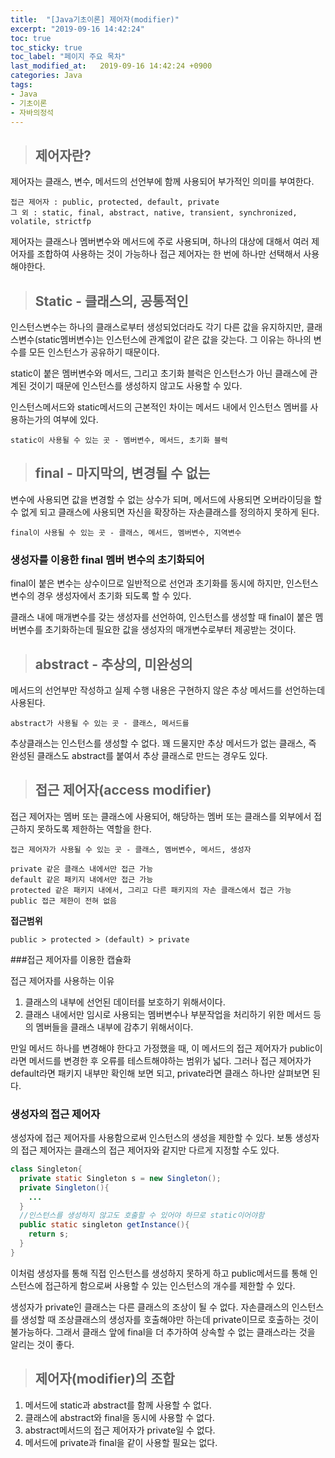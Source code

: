 ```yaml
---
title:  "[Java기초이론] 제어자(modifier)"
excerpt: "2019-09-16 14:42:24"
toc: true
toc_sticky: true
toc_label: "페이지 주요 목차"
last_modified_at:   2019-09-16 14:42:24 +0900
categories: Java
tags:
- Java
- 기초이론
- 자바의정석
---
```


>## 제어자란?

제어자는 클래스, 변수, 메서드의 선언부에 함께 사용되어 부가적인 의미를 부여한다.

```
접근 제어자 : public, protected, default, private
그 외 : static, final, abstract, native, transient, synchronized, volatile, strictfp
```

제어자는 클래스나 멤버변수와 메서드에 주로 사용되며, 하나의 대상에 대해서 여러 제어자를 조합하여 사용하는 것이 가능하나 접근 제어자는 한 번에 하나만 선택해서 사용해야한다.


>## Static - 클래스의, 공통적인

인스턴스변수는 하나의 클래스로부터 생성되었더라도 각기 다른 값을 유지하지만, 클래스변수(static멤버변수)는 인스턴스에 관계없이 같은 값을 갖는다. 그 이유는 하나의 변수를 모든 인스턴스가 공유하기 때문이다.

static이 붙은 멤버변수와 메서드, 그리고 초기화 블럭은 인스턴스가 아닌 클래스에 관계된 것이기 때문에 인스턴스를 생성하지 않고도 사용할 수 있다.

인스턴스메서드와 static메서드의 근본적인 차이는 메서드 내에서 인스턴스 멤버를 사용하는가의 여부에 있다.

```
static이 사용될 수 있는 곳 - 멤버변수, 메서드, 초기화 블럭
```


>## final - 마지막의, 변경될 수 없는

변수에 사용되면 값을 변경할 수 없는 상수가 되며, 메서드에 사용되면 오버라이딩을 할 수 없게 되고 클래스에 사용되면 자신을 확장하는 자손클래스를 정의하지 못하게 된다.

```
final이 사용될 수 있는 곳 - 클래스, 메서드, 멤버변수, 지역변수
```

### 생성자를 이용한 final 멤버 변수의 초기화되어

final이 붙은 변수는 상수이므로 일반적으로 선언과 초기화를 동시에 하지만, 인스턴스변수의 경우 생성자에서 초기화 되도록 할 수 있다.

클래스 내에 매개변수를 갖는 생성자를 선언하여, 인스턴스를 생성할 때 final이 붙은 멤버변수를 초기화하는데 필요한 값을 생성자의 매개변수로부터 제공받는 것이다.


>## abstract - 추상의, 미완성의

메서드의 선언부만 작성하고 실제 수행 내용은 구현하지 않은 추상 메서드를 선언하는데 사용된다.

```
abstract가 사용될 수 있는 곳 - 클래스, 메서드를
```

추상클래스는 인스턴스를 생성할 수 없다.
꽤 드물지만 추상 메서드가 없는 클래스, 즉 완성된 클래스도 abstract를 붙여서 추상 클래스로 만드는 경우도 있다.


>## 접근 제어자(access modifier)

접근 제어자는 멤버 또는 클래스에 사용되어, 해당하는 멤버 또는 클래스를 외부에서 접근하지 못하도록 제한하는 역할을 한다.

```
접근 제어자가 사용될 수 있는 곳 - 클래스, 멤버변수, 메서드, 생성자
```

```
private 같은 클래스 내에서만 접근 가능
default 같은 패키지 내에서만 접근 가능
protected 같은 패키지 내에서, 그리고 다른 패키지의 자손 클래스에서 접근 가능
public 접근 제한이 전혀 없음
```

**접근범위**
```
public > protected > (default) > private
```


###접근 제어자를 이용한 캡슐화

접근 제어자를 사용하는 이유

1. 클래스의 내부에 선언된 데이터를 보호하기 위해서이다.
2. 클래스 내에서만 임시로 사용되는 멤버변수나 부분작업을 처리하기 위한 메서드 등의 멤버들을 클래스 내부에 감추기 위해서이다.

만일 메서드 하나를 변경해야 한다고 가정했을 때, 이 메서드의 접근 제어자가 public이라면 메서드를 변경한 후 오류를 테스트해야하는 범위가 넓다. 그러나 접근 제어자가 default라면 패키지 내부만 확인해 보면 되고, private라면 클래스 하나만 살펴보면 된다.


### 생성자의 접근 제어자

생성자에 접근 제어자를 사용함으로써 인스턴스의 생성을 제한할 수 있다. 보통 생성자의 접근 제어자는 클래스의 접근 제어자와 같지만 다르게 지정할 수도 있다.

```java
class Singleton{
  private static Singleton s = new Singleton();
  private Singleton(){
    ...
  }
  //인스턴스를 생성하지 않고도 호출할 수 있어야 하므로 static이어야함
  public static singleton getInstance(){
    return s;
  }
}
```

이처럼 생성자를 통해 직접 인스턴스를 생성하지 못하게 하고 public메서드를 통해 인스턴스에 접근하게 함으로써 사용할 수 있는 인스턴스의 개수를 제한할 수 있다.

생성자가 private인 클래스는 다른 클래스의 조상이 될 수 없다. 자손클래스의 인스턴스를 생성할 때 조상클래스의 생성자를 호출해야만 하는데 private이므로 호출하는 것이 불가능하다.
그래서 클래스 앞에 final을 더 추가하여 상속할 수 없는 클래스라는 것을 알리는 것이 좋다.


>## 제어자(modifier)의 조합

1. 메서드에 static과 abstract를 함께 사용할 수 없다.
2. 클래스에 abstract와 final을 동시에 사용할 수 없다.
3. abstract메서드의 접근 제어자가 private일 수 없다.
4. 메서드에 private과 final을 같이 사용할 필요는 없다.
